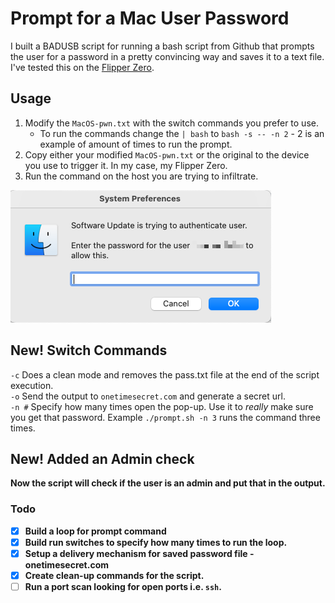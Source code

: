 # Prompt for a Mac User Password

I built a BADUSB script for running a bash script from Github that prompts the user for a password in a pretty convincing way and saves it to a text file. I've tested this on the [Flipper Zero](https://flipperzero.one/).

## <b>Usage</b>
1. Modify the `MacOS-pwn.txt` with the switch commands you prefer to use.
    * To run the commands change the `| bash` to `bash -s -- -n 2` - 2 is an example of amount of times to run the prompt.
2. Copy either your modified `MacOS-pwn.txt` or the original to the device you use to trigger it. In my case, my Flipper Zero. 
3. Run the command on the host you are trying to infiltrate.


![Prompt](images/prompt-run.png)

## <b>New! Switch Commands</b>

`-c` Does a clean mode and removes the pass.txt file at the end of the script execution.
<br> `-o` Send the output to `onetimesecret.com` and generate a secret url.
<br> `-n #` Specify how many times open the pop-up. Use it to <i>really</i> make sure you get that password. Example `./prompt.sh -n 3` runs the command three times.

## <b>New! Added an Admin check<b>

Now the script will check if the user is an admin and put that in the output.


### Todo
- [X] Build a loop for prompt command
- [X] Build run switches to specify how many times to run the loop. 
- [X] Setup a delivery mechanism for saved password file - onetimesecret.com
- [X] Create clean-up commands for the script.
- [ ] Run a port scan looking for open ports i.e. `ssh`.